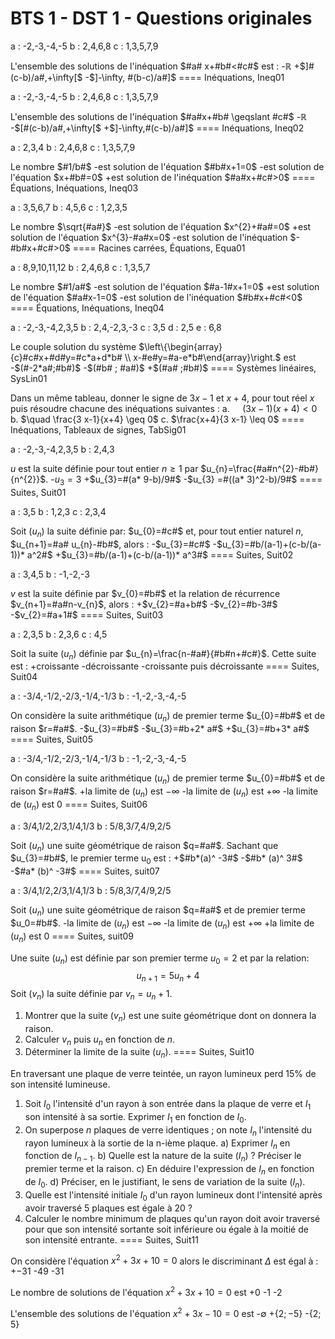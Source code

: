 # BTS 1 - DST 1 - Questions originales

a : -2,-3,-4,-5
b : 2,4,6,8
c : 1,3,5,7,9

L'ensemble des solutions de l'inéquation $#a# x+#b#<#c#$ est :
-$\mathbb{R}$
+$]#(c-b)/a#,+\infty[$
-$]-\infty, #(b-c)/a#]$
==== Inéquations, Ineq01


a : -2,-3,-4,-5
b : 2,4,6,8
c : 1,3,5,7,9

L'ensemble des solutions de l'inéquation $#a#x+#b# \geqslant #c#$
-$\mathbb{R}$
-$[#(c-b)/a#,+\infty[$
+$]-\infty,#(c-b)/a#]$
==== Inéquations, Ineq02


a : 2,3,4
b : 2,4,6,8
c : 1,3,5,7,9

Le nombre $#1/b#$
-est solution de l'équation $#b#x+1=0$
-est solution de l'équation $x+#b#=0$
+est solution de l'inéquation $#a#x+#c#>0$
==== Équations, Inéquations, Ineq03


a : 3,5,6,7
b : 4,5,6
c : 1,2,3,5

Le nombre $\sqrt{#a#}$
-est solution de l'équation $x^{2}+#a#=0$
+est solution de l'équation $x^{3}-#a#x=0$
-est solution de l'inéquation $-#b#x+#c#>0$
==== Racines carrées, Équations, Equa01




a : 8,9,10,11,12
b : 2,4,6,8
c : 1,3,5,7

Le nombre $#1/a#$
-est solution de l'équation $#a-1#x+1=0$
+est solution de l'équation $#a#x-1=0$
-est solution de l'inéquation $#b#x+#c#<0$
==== Équations, Inéquations, Ineq04


a : -2,-3,-4,2,3,5
b : 2,4,-2,3,-3
c : 3,5
d : 2,5
e : 6,8

Le couple solution du système $\left\{\begin{array}{c}#c#x+#d#y=#c*a+d*b# \\ x-#e#y=#a-e*b#\end{array}\right.$ est
-$(#-2*a#;#b#)$
-$(#b# ; #a#)$
+$(#a# ;#b#)$
==== Systèmes linéaires, SysLin01



Dans un même tableau, donner le signe de $3 x-1$ et $x+4$, pour tout réel $x$ puis résoudre chacune des inéquations suivantes :
a. $\quad(3 x-1)(x+4)<0$
b. $\quad \frac{3 x-1}{x+4} \geq 0$
c. $\frac{x+4}{3 x-1} \leq 0$
==== Inéquations, Tableaux de signes, TabSig01





a : -2,-3,-4,2,3,5
b : 2,4,3

$u$ est la suite définie pour tout entier $n \geqslant 1$ par $u_{n}=\frac{#a#n^{2}-#b#}{n^{2}}$.
-$u_{3}=3$
+$u_{3}=#(a* 9-b)/9#$
-$u_{3} =#((a* 3)^2-b)/9#$
==== Suites, Suit01


a : 3,5
b : 1,2,3
c : 2,3,4

Soit $\left(u_{n}\right)$ la suite définie par: $u_{0}=#c#$ et, pour tout entier naturel $n$,
$u_{n+1}=#a# u_{n}-#b#$, alors :
-$u_{3}=#c#$
-$u_{3}=#b/(a-1)+(c-b/(a-1))* a^2#$
+$u_{3}=#b/(a-1)+(c-b/(a-1))* a^3#$
==== Suites, Suit02




a : 3,4,5
b : -1,-2,-3

$v$ est la suite définie par $v_{0}=#b#$ et la relation de récurrence $v_{n+1}=#a#n-v_{n}$, alors :
+$v_{2}=#a+b#$
-$v_{2}=#b-3#$
-$v_{2}=#a+1#$
==== Suites, Suit03



a : 2,3,5
b : 2,3,6
c : 4,5

Soit la suite $\left(u_{n}\right)$ définie par $u_{n}=\frac{n-#a#}{#b#n+#c#}$.
Cette suite est :
+croissante
-décroissante
-croissante puis décroissante
==== Suites, Suit04




a : -3/4,-1/2,-2/3,-1/4,-1/3
b : -1,-2,-3,-4,-5

On considère la suite arithmétique $\left(u_{n}\right)$ de premier terme $u_{0}=#b#$ et de raison $r=#a#$.
-$u_{3}=#b#$
-$u_{3}=#b+2* a#$
+$u_{3}=#b+3* a#$
==== Suites, Suit05



a : -3/4,-1/2,-2/3,-1/4,-1/3
b : -1,-2,-3,-4,-5

On considère la suite arithmétique $\left(u_{n}\right)$ de premier terme $u_{0}=#b#$ et de raison $r=#a#$.
+la limite de $\left(u_{n}\right)$ est $-\infty$
-la limite de $\left(u_{n}\right)$ est $+\infty$
-la limite de $\left(u_{n}\right)$ est $0$
==== Suites, Suit06




a : 3/4,1/2,2/3,1/4,1/3
b : 5/8,3/7,4/9,2/5

Soit $\left(u_{n}\right)$ une suite géométrique de raison $q=#a#$.
Sachant que $u_{3}=#b#$, le premier terme $\mathrm{u}_ {0}$ est :
+$#b*(a)^ -3#$
-$#b* (a)^ 3#$
-$#a* (b)^ -3#$
==== Suites, suit07


a : 3/4,1/2,2/3,1/4,1/3
b : 5/8,3/7,4/9,2/5

Soit $\left(u_{n}\right)$ une suite géométrique de raison $q=#a#$ et de premier terme $u_0=#b#$.
-la limite de $\left(u_{n}\right)$ est $-\infty$
-la limite de $\left(u_{n}\right)$ est $+\infty$
+la limite de $\left(u_{n}\right)$ est $0$
==== Suites, suit09






Une suite $\left(u_{n}\right)$ est définie par son premier terme $u_{0}=2$ et par la relation:
$$
u_{n+1}=5 u_{n}+4
$$
Soit $\left(v_{n}\right)$ la suite définie par $v_{n}=u_{n}+1$.
1) Montrer que la suite $\left(v_{n}\right)$ est une suite géométrique dont on donnera la raison.
2) Calculer $v_{n}$ puis $u_{n}$ en fonction de $n$.
3) Déterminer la limite de la suite $\left(u_{n}\right)$.
==== Suites, Suit10



En traversant une plaque de verre teintée, un rayon lumineux perd $15 \%$ de son intensité lumineuse.
1) Soit $I_{0}$ l'intensité d'un rayon à son entrée dans la plaque de verre et $I_{1}$ son intensité à sa sortie. Exprimer $I_{1}$ en fonction de $I_{0}$.
2) On superpose $n$ plaques de verre identiques ; on note $I_{n}$ l'intensité du rayon lumineux à la sortie de la n-ième plaque.
a) Exprimer $I_{n}$ en fonction de $I_{n-1}$.
b) Quelle est la nature de la suite $\left(I_{n}\right)$ ? Préciser le premier terme et la raison.
c) En déduire l'expression de $I_{n}$ en fonction de $I_{0}$.
d) Préciser, en le justifiant, le sens de variation de la suite $\left(I_{n}\right)$.
3) Quelle est l'intensité initiale $I_{0}$ d'un rayon lumineux dont l'intensité après avoir traversé 5 plaques est égale à 20 ?
4) Calculer le nombre minimum de plaques qu'un rayon doit avoir traversé pour que son intensité sortante soit inférieure ou égale à la moitié de son intensité entrante.
==== Suites, Suit11




On considère l'équation $x^{2}+3 x+10=0$ alors le discriminant $\Delta$ est égal à :
+$-31$
-49
-31



Le nombre de solutions de l'équation $x^{2}+3 x+10=0$ est
+0
-1
-2



L'ensemble des solutions de l'équation $x^{2}+3 x-10=0$ est
-$\emptyset$
+$\{2 ;-5\}$
-$\{2 ; 5\}$